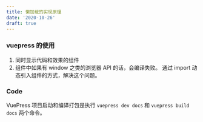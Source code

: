 ```yaml
---
title: 懒加载的实现原理
date: '2020-10-26'
draft: true
---
```


### vuepress 的使用

1. 同时显示代码和效果的组件
2. 组件中如果有 window 之类的浏览器 API 的话，会编译失败。 通过 import 动态引入组件的方式，解决这个问题。

### Code

VuePress 项目启动和编译打包是执行 `vuepress dev docs` 和 `vuepress build docs` 两个命令。
